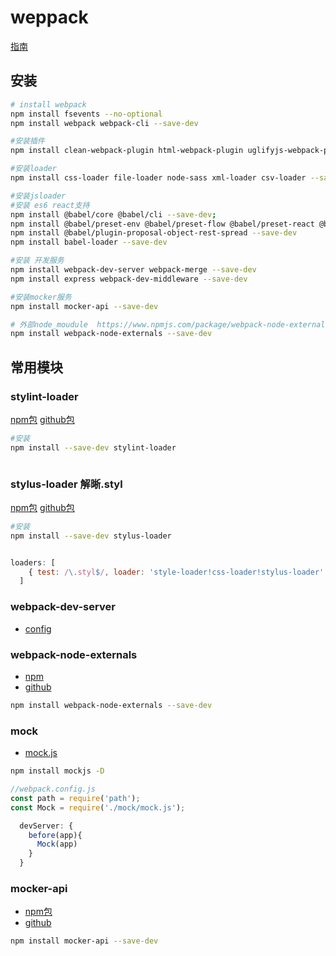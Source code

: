 # weppack

[指南](https://www.webpackjs.com/guides/)

## 安装

```bash
# install webpack
npm install fsevents --no-optional
npm install webpack webpack-cli --save-dev

#安装插件
npm install clean-webpack-plugin html-webpack-plugin uglifyjs-webpack-plugin redux-devtools-extension --save-dev

#安装loader
npm install css-loader file-loader node-sass xml-loader csv-loader --save-dev

#安装jsloader
#安装 es6 react支持
npm install @babel/core @babel/cli --save-dev;
npm install @babel/preset-env @babel/preset-flow @babel/preset-react @babel/preset-typescript --save-dev
npm install @babel/plugin-proposal-object-rest-spread --save-dev
npm install babel-loader --save-dev

#安装 开发服务
npm install webpack-dev-server webpack-merge --save-dev
npm install express webpack-dev-middleware --save-dev

#安装mocker服务
npm install mocker-api --save-dev

# 外部node_moudule  https://www.npmjs.com/package/webpack-node-externals
npm install webpack-node-externals --save-dev

```

## 常用模块

### stylint-loader

[npm包](https://www.npmjs.com/package/stylint-loader)
[github包](https://github.com/tj/styl)

```bash
#安装
npm install --save-dev stylint-loader

```

```js

```

### stylus-loader 解晰.styl

[npm包](https://www.npmjs.com/package/stylus-loader)
[github包](https://github.com/shama/stylus-loader)

```bash
#安装
npm install --save-dev stylus-loader

```

```js

loaders: [
    { test: /\.styl$/, loader: 'style-loader!css-loader!stylus-loader' }
  ]

```

### webpack-dev-server

* [config](https://webpack.js.org/configuration/dev-server/)


### webpack-node-externals

* [npm](https://www.npmjs.com/package/webpack-node-externals)
* [github](https://github.com/liady/webpack-node-externals)

```sh
npm install webpack-node-externals --save-dev
```

### mock

* [mock.js](https://github.com/nuysoft/Mock/wiki/Getting-Started)

```sh
npm install mockjs -D

```

```js
//webpack.config.js
const path = require('path');
const Mock = require('./mock/mock.js');

  devServer: {
    before(app){
      Mock(app)
    }
  }
```

### mocker-api

* [npm包](https://www.npmjs.com/package/mocker-api)
* [github](https://github.com/jaywcjlove/mocker-api)

```sh
npm install mocker-api --save-dev
```

```js


```
